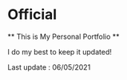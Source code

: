 # Official


** This is My Personal Portfolio **

I do my best to keep it updated! 

 Last update : 06/05/2021 
